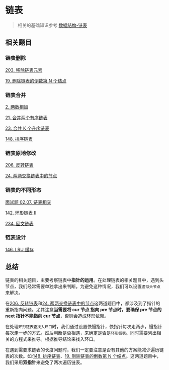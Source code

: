 # 链表

> 相关的基础知识参考 [数据结构-链表](https://github.com/kerwin-ly/Blog/blob/main/data-structure/%E9%93%BE%E8%A1%A8.md)

## 相关题目

### 链表删除

[203. 移除链表元素](<https://github.com/kerwin-ly/Blog/blob/main/algorithm/linked-list/203.%20%E7%A7%BB%E9%99%A4%E9%93%BE%E8%A1%A8%E5%85%83%E7%B4%A0(%E7%AE%80%E5%8D%95).md>)

[19. 删除链表的倒数第 N 个结点](<https://github.com/kerwin-ly/Blog/blob/main/algorithm/linked-list/19.%20%E5%88%A0%E9%99%A4%E9%93%BE%E8%A1%A8%E7%9A%84%E5%80%92%E6%95%B0%E7%AC%AC%20N%20%E4%B8%AA%E7%BB%93%E7%82%B9(%E4%B8%AD%E7%AD%89).md>)

### 链表合并

[2. 两数相加](<https://github.com/kerwin-ly/Blog/blob/main/algorithm/linked-list/2.%20%E4%B8%A4%E6%95%B0%E7%9B%B8%E5%8A%A0(%E4%B8%AD%E7%AD%89).md>)

[21. 合并两个有序链表](https://github.com/kerwin-ly/Blog/blob/main/algorithm/linked-list/21.%20%E5%90%88%E5%B9%B6%E4%B8%A4%E4%B8%AA%E6%9C%89%E5%BA%8F%E9%93%BE%E8%A1%A8(%E7%AE%80%E5%8D%95).md)

[23. 合并 K 个升序链表](https://github.com/kerwin-ly/Blog/blob/main/algorithm/linked-list/23.%20%E5%90%88%E5%B9%B6K%E4%B8%AA%E5%8D%87%E5%BA%8F%E9%93%BE%E8%A1%A8(%E5%9B%B0%E9%9A%BE).md)

[148. 排序链表](https://github.com/kerwin-ly/Blog/blob/main/algorithm/linked-list/148.%20%E6%8E%92%E5%BA%8F%E9%93%BE%E8%A1%A8.md)

### 链表原地修改

[206. 反转链表](<https://github.com/kerwin-ly/Blog/blob/main/algorithm/linked-list/206.%20%E5%8F%8D%E8%BD%AC%E9%93%BE%E8%A1%A8(%E7%AE%80%E5%8D%95).md>)

[24. 两两交换链表中的节点](<https://github.com/kerwin-ly/Blog/blob/main/algorithm/linked-list/24.%20%E4%B8%A4%E4%B8%A4%E4%BA%A4%E6%8D%A2%E9%93%BE%E8%A1%A8%E4%B8%AD%E7%9A%84%E8%8A%82%E7%82%B9(%E4%B8%AD%E7%AD%89).md>)

### 链表的不同形态

[面试题 02.07. 链表相交](<https://github.com/kerwin-ly/Blog/blob/main/algorithm/linked-list/%E9%9D%A2%E8%AF%95%E9%A2%98%2002.07.%20%E9%93%BE%E8%A1%A8%E7%9B%B8%E4%BA%A4(%E7%AE%80%E5%8D%95).md>)

[142. 环形链表 II](<https://github.com/kerwin-ly/Blog/blob/main/algorithm/linked-list/142.%20%E7%8E%AF%E5%BD%A2%E9%93%BE%E8%A1%A8%20II(%E4%B8%AD%E7%AD%89).md>)

[234. 回文链表](https://github.com/kerwin-ly/Blog/blob/main/algorithm/linked-list/234.%20%E5%9B%9E%E6%96%87%E9%93%BE%E8%A1%A8(%E7%AE%80%E5%8D%95).md)

### 链表设计

[146. LRU 缓存](<https://github.com/kerwin-ly/Blog/blob/main/algorithm/hash-table/146.%20LRU%20%E7%BC%93%E5%AD%98(%E4%B8%AD%E7%AD%89).md>)

## 总结

链表的相关题目，主要考察链表中**指针的运用**。在处理链表的相关题目中，遇到头节点，我们经常需要单独拿出来判断。为避免这种情况，我们可以设置`虚拟头节点`来解决。

在[206. 反转链表](<https://github.com/kerwin-ly/Blog/blob/main/algorithm/linked-list/206.%20%E5%8F%8D%E8%BD%AC%E9%93%BE%E8%A1%A8(%E7%AE%80%E5%8D%95).md>)和[24. 两两交换链表中的节点](<https://github.com/kerwin-ly/Blog/blob/main/algorithm/linked-list/24.%20%E4%B8%A4%E4%B8%A4%E4%BA%A4%E6%8D%A2%E9%93%BE%E8%A1%A8%E4%B8%AD%E7%9A%84%E8%8A%82%E7%82%B9(%E4%B8%AD%E7%AD%89).md>)这两道题目中，都涉及到了指针的重新指向问题。尤其注意**当需要将 cur 节点 指向 pre 节点时，要确保 pre 节点的 next 指针不能指向 cur 节点**，否则会造成环形依赖。

在处理`环形链表查找入环口`时，我们通过设置快慢指针，快指针每次走两步，慢指针每次走一步的方式。然后判断是否相遇，来确定是否是`环形链表`。同时需要列出相关的方程式来推导。根据推导结论来找入环口。

在遇到需要求链表的长度问题时，我们一定要注意是否有其他的方案能减少遍历链表的次数。如:[148. 排序链表](https://github.com/kerwin-ly/Blog/blob/main/algorithm/linked-list/148.%20%E6%8E%92%E5%BA%8F%E9%93%BE%E8%A1%A8.md)、[19. 删除链表的倒数第 N 个结点](<https://github.com/kerwin-ly/Blog/blob/main/algorithm/linked-list/19.%20%E5%88%A0%E9%99%A4%E9%93%BE%E8%A1%A8%E7%9A%84%E5%80%92%E6%95%B0%E7%AC%AC%20N%20%E4%B8%AA%E7%BB%93%E7%82%B9(%E4%B8%AD%E7%AD%89).md>)。这两道题目中，我们采用**双指针**来避免了两次遍历链表。
